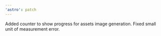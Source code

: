 ```yaml
---
'astro': patch
---
```


Added counter to show progress for assets image generation.
Fixed small unit of measurement error.